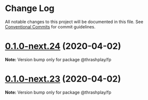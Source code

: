 # Change Log

All notable changes to this project will be documented in this file.
See [Conventional Commits](https://conventionalcommits.org) for commit guidelines.

# [0.1.0-next.24](https://github.com/thrashplay/incubator-node/compare/@thrashplay/fp@0.1.0-next.22...@thrashplay/fp@0.1.0-next.24) (2020-04-02)

**Note:** Version bump only for package @thrashplay/fp





# [0.1.0-next.23](https://github.com/thrashplay/incubator-node/compare/@thrashplay/fp@0.1.0-next.22...@thrashplay/fp@0.1.0-next.23) (2020-04-02)

**Note:** Version bump only for package @thrashplay/fp
